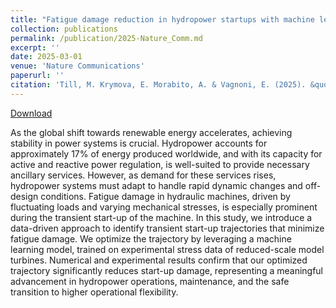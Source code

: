 ```yaml
---
title: "Fatigue damage reduction in hydropower startups with machine learning"
collection: publications
permalink: /publication/2025-Nature_Comm.md
excerpt: ''
date: 2025-03-01
venue: 'Nature Communications'
paperurl: ''
citation: 'Till, M. Krymova, E. Morabito, A. & Vagnoni, E. (2025). &quot;Fatigue damage reduction in hydropower startups with machine learning.&quot; <i>Nature Communications</i> 16.1, 2961'
---
```

[Download](https://morabito-a.github.io/info/files/2025-Nature_Comm.pdf)

As the global shift towards renewable energy accelerates, achieving stability in power systems is crucial. Hydropower accounts for approximately 17% of energy produced worldwide, and with its capacity for active and reactive power regulation, is well-suited to provide necessary ancillary services. However, as demand for these services rises, hydropower systems must adapt to handle rapid dynamic changes and off-design conditions. Fatigue damage in hydraulic machines, driven by fluctuating loads and varying mechanical stresses, is especially prominent during the transient start-up of the machine. In this study, we introduce a data-driven approach to identify transient start-up trajectories that minimize fatigue damage. We optimize the trajectory by leveraging a machine learning model, trained on experimental stress data of reduced-scale model turbines. Numerical and experimental results confirm that our optimized trajectory significantly reduces start-up damage, representing a meaningful advancement in hydropower operations, maintenance, and the safe transition to higher operational flexibility.



